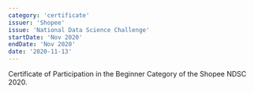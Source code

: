 ```yaml
---
category: 'certificate'
issuer: 'Shopee'
issue: 'National Data Science Challenge'
startDate: 'Nov 2020'
endDate: 'Nov 2020'
date: '2020-11-13'
---
```


Certificate of Participation in the Beginner Category of the Shopee NDSC 2020.
